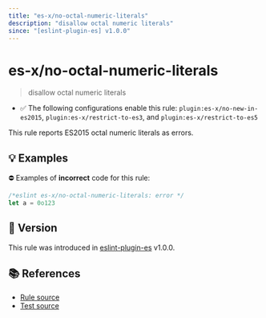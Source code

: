 ```yaml
---
title: "es-x/no-octal-numeric-literals"
description: "disallow octal numeric literals"
since: "[eslint-plugin-es] v1.0.0"
---
```


# es-x/no-octal-numeric-literals
> disallow octal numeric literals

- ✅ The following configurations enable this rule: `plugin:es-x/no-new-in-es2015`, `plugin:es-x/restrict-to-es3`, and `plugin:es-x/restrict-to-es5`

This rule reports ES2015 octal numeric literals as errors.

## 💡 Examples

⛔ Examples of **incorrect** code for this rule:

<eslint-playground type="bad">

```js
/*eslint es-x/no-octal-numeric-literals: error */
let a = 0o123
```

</eslint-playground>

## 🚀 Version

This rule was introduced in [eslint-plugin-es] v1.0.0.

[eslint-plugin-es]: https://github.com/mysticatea/eslint-plugin-es

## 📚 References

- [Rule source](https://github.com/eslint-community/eslint-plugin-es-x/blob/master/lib/rules/no-octal-numeric-literals.js)
- [Test source](https://github.com/eslint-community/eslint-plugin-es-x/blob/master/tests/lib/rules/no-octal-numeric-literals.js)
